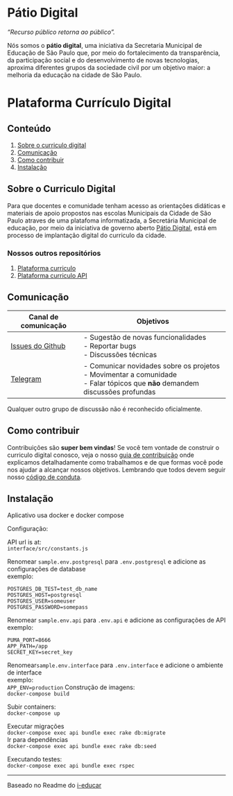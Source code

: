 # Pátio Digital

_“Recurso público retorna ao público”._

Nós somos o **pátio digital**, uma iniciativa da Secretaria Municipal de Educação de São Paulo que, por meio do fortalecimento da transparência, da participação social e do desenvolvimento de novas tecnologias, aproxima diferentes grupos da sociedade civil por um objetivo maior: a melhoria da educação na cidade de São Paulo. 

# Plataforma Currículo Digital

## Conteúdo

1. [Sobre o curriculo digital](#sobre-o-curriculo-digital)
2. [Comunicação](#comunicação)
3. [Como contribuir](#como-contribuir)
4. [Instalação](#instalação)


## Sobre o Curriculo Digital
Para que docentes e comunidade tenham acesso as orientações didáticas e materiais de apoio propostos nas escolas Municipais da Cidade de São Paulo atraves de uma platafoma informatizada, a Secretária Municipal de educação, por meio da iniciativa de governo aberto [Pátio Digital](http://patiodigital.prefeitura.sp.gov.br/), está em processo de implantação digital do curriculo da cidade.

### Nossos outros repositórios

1. [Plataforma curriculo](https://github.com/prefeiturasp/SME-plataforma-curriculo-interface)
2. [Plataforma curriculo API](https://github.com/prefeiturasp/SME-plataforma-curriculo-API)


## Comunicação

| Canal de comunicação | Objetivos |
|----------------------|-----------|
| [Issues do Github](https://github.com/prefeiturasp/SME-plataforma-curriculo/issues) | - Sugestão de novas funcionalidades<br> - Reportar bugs<br> - Discussões técnicas |
| [Telegram](https://t.me/patiodigital ) | - Comunicar novidades sobre os projetos<br> - Movimentar a comunidade<br>  - Falar tópicos que **não** demandem discussões profundas |

Qualquer outro grupo de discussão não é reconhecido oficialmente.

## Como contribuir

Contribuições são **super bem vindas**! Se você tem vontade de construir o
curriculo digital conosco, veja o nosso [guia de contribuição](./CONTRIBUTING.md)
onde explicamos detalhadamente como trabalhamos e de que formas você pode nos
ajudar a alcançar nossos objetivos. Lembrando que todos devem seguir 
nosso [código de conduta](./CODEOFCONDUCT.md).


## Instalação

Aplicativo usa docker e docker compose

Configuração:

API url is at: <br>
`interface/src/constants.js`

Renomear `sample.env.postgresql` para `.env.postgresql` e adicione as configurações de database<br>
exemplo:
```POSTGRES_DB=db_name
POSTGRES_DB_TEST=test_db_name
POSTGRES_HOST=postgresql
POSTGRES_USER=someuser
POSTGRES_PASSWORD=somepass
```

Renomear `sample.env.api` para `.env.api` e adicione as configurações de API<br>
exemplo:
```RAILS_MAX_THREADS=5
PUMA_PORT=8666
APP_PATH=/app
SECRET_KEY=secret_key
```

Renomear`sample.env.interface` para `.env.interface` e adicione o ambiente de interface<br>
exemplo: <br>
```APP_ENV=production```
Construção de imagens: <br>
```docker-compose build```

Subir containers: <br>
```docker-compose up```

Executar migrações <br>
```docker-compose exec api bundle exec rake db:migrate``` <br>
Ir para dependências<br>
```docker-compose exec api bundle exec rake db:seed```

Executando testes: <br>
```docker-compose exec api bundle exec rspec```


---

Baseado no Readme do [i-educar](https://github.com/portabilis/i-educar)

